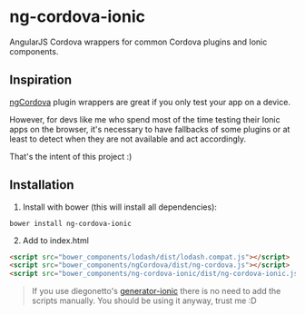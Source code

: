 # ng-cordova-ionic

AngularJS Cordova wrappers for common Cordova plugins and Ionic components.

## Inspiration

[ngCordova](https://github.com/driftyco/ng-cordova) plugin wrappers are great if you only test your app on a device.

However, for devs like me who spend most of the time testing their Ionic apps on the browser, it's necessary to have fallbacks of some plugins or at least to detect when they are not available and act accordingly.

That's the intent of this project :)

## Installation

1. Install with bower (this will install all dependencies):

`bower install ng-cordova-ionic`

2. Add to index.html

```html
<script src="bower_components/lodash/dist/lodash.compat.js"></script>
<script src="bower_components/ngCordova/dist/ng-cordova.js"></script>
<script src="bower_components/ng-cordova-ionic/dist/ng-cordova-ionic.js"></script>
```

> If you use diegonetto's [generator-ionic](https://github.com/diegonetto/generator-ionic) there is no need to add the scripts manually. You should be using it anyway, trust me :D
